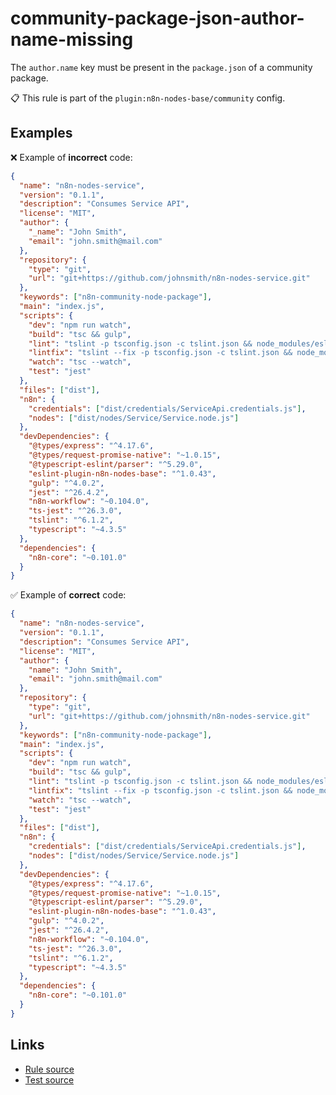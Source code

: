 [//]: # "File generated from a template. Do not edit this file directly."

# community-package-json-author-name-missing

The `author.name` key must be present in the `package.json` of a community package.

📋 This rule is part of the `plugin:n8n-nodes-base/community` config.

## Examples

❌ Example of **incorrect** code:

```json
{
  "name": "n8n-nodes-service",
  "version": "0.1.1",
  "description": "Consumes Service API",
  "license": "MIT",
  "author": {
    "_name": "John Smith",
    "email": "john.smith@mail.com"
  },
  "repository": {
    "type": "git",
    "url": "git+https://github.com/johnsmith/n8n-nodes-service.git"
  },
  "keywords": ["n8n-community-node-package"],
  "main": "index.js",
  "scripts": {
    "dev": "npm run watch",
    "build": "tsc && gulp",
    "lint": "tslint -p tsconfig.json -c tslint.json && node_modules/eslint/bin/eslint.js ./nodes",
    "lintfix": "tslint --fix -p tsconfig.json -c tslint.json && node_modules/eslint/bin/eslint.js --fix ./nodes",
    "watch": "tsc --watch",
    "test": "jest"
  },
  "files": ["dist"],
  "n8n": {
    "credentials": ["dist/credentials/ServiceApi.credentials.js"],
    "nodes": ["dist/nodes/Service/Service.node.js"]
  },
  "devDependencies": {
    "@types/express": "^4.17.6",
    "@types/request-promise-native": "~1.0.15",
    "@typescript-eslint/parser": "^5.29.0",
    "eslint-plugin-n8n-nodes-base": "^1.0.43",
    "gulp": "^4.0.2",
    "jest": "^26.4.2",
    "n8n-workflow": "~0.104.0",
    "ts-jest": "^26.3.0",
    "tslint": "^6.1.2",
    "typescript": "~4.3.5"
  },
  "dependencies": {
    "n8n-core": "~0.101.0"
  }
}
```

✅ Example of **correct** code:

```json
{
  "name": "n8n-nodes-service",
  "version": "0.1.1",
  "description": "Consumes Service API",
  "license": "MIT",
  "author": {
    "name": "John Smith",
    "email": "john.smith@mail.com"
  },
  "repository": {
    "type": "git",
    "url": "git+https://github.com/johnsmith/n8n-nodes-service.git"
  },
  "keywords": ["n8n-community-node-package"],
  "main": "index.js",
  "scripts": {
    "dev": "npm run watch",
    "build": "tsc && gulp",
    "lint": "tslint -p tsconfig.json -c tslint.json && node_modules/eslint/bin/eslint.js ./nodes",
    "lintfix": "tslint --fix -p tsconfig.json -c tslint.json && node_modules/eslint/bin/eslint.js --fix ./nodes",
    "watch": "tsc --watch",
    "test": "jest"
  },
  "files": ["dist"],
  "n8n": {
    "credentials": ["dist/credentials/ServiceApi.credentials.js"],
    "nodes": ["dist/nodes/Service/Service.node.js"]
  },
  "devDependencies": {
    "@types/express": "^4.17.6",
    "@types/request-promise-native": "~1.0.15",
    "@typescript-eslint/parser": "^5.29.0",
    "eslint-plugin-n8n-nodes-base": "^1.0.43",
    "gulp": "^4.0.2",
    "jest": "^26.4.2",
    "n8n-workflow": "~0.104.0",
    "ts-jest": "^26.3.0",
    "tslint": "^6.1.2",
    "typescript": "~4.3.5"
  },
  "dependencies": {
    "n8n-core": "~0.101.0"
  }
}
```

## Links

- [Rule source](../../lib/rules/community-package-json-author-name-missing.ts)
- [Test source](../../tests/community-package-json-author-name-missing.test.ts)
